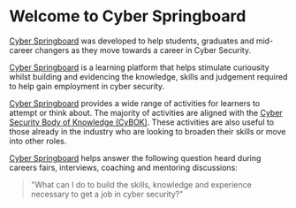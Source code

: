 # Welcome to Cyber Springboard

[Cyber Springboard](https://cyberspringboard.com) was developed to help students, graduates and mid-career changers as they move towards a career in Cyber Security.

[Cyber Springboard](https://cyberspringboard.com) is a learning platform that helps stimulate curiousity whilst building and evidencing the knowledge, skills and judgement required to help gain employment in cyber security.

[Cyber Springboard](https://cyberspringboard.com) provides a wide range of activities for learners to attempt or think about. The majority of activities are aligned with the [Cyber Security Body of Knowledge (CyBOK)](https://www.cybok.org/). These activities are also useful to those already in the industry who are looking to broaden their skills or move into other roles.

[Cyber Springboard](https://cyberspringboard.com) helps answer the following question heard during careers fairs, interviews, coaching and mentoring discussions:

> "What can I do to build the skills, knowledge and experience 
> necessary to get a job in cyber security?"
